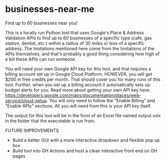 # businesses-near-me
Find up to 60 businesses near you!

This is a locally run Python tool that uses Google's Place & Address Validation APIs to find up to 60 businesses of a specific type (cafe, gas station, dentist, etc.) within a radius of 30 miles or less of a specific address. The limitations mentioned here come from the limitations of the APIs themselves, and that's probably a good thing considering how high of a bill these APIs can run someone.

You will need your own Google API key for this tool, and that requires a billing account set up in Google Cloud Platform. HOWEVER, you will get $200 in free credits per month. That should cover you for many runs of this tool. Further, when you set up a billing account it automatically sets up budget alerts for you. Read more about getting your own API key here: https://developers.google.com/maps/documentation/places/web-service/cloud-setup. You will only need to follow the "Enable Billing" and "Enable APIs" sections. All you will need from this is your API key itself. 

The output for this tool will be in the form of an Excel file named output.xslx in the folder that the executable is run from.

FUTURE IMPROVEMENTS
 - Build a better GUI with a more interactive dropdown and flexible pop up box
 - Build tool into GH Actions and host a clean interactive front end on GH pages
